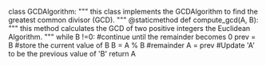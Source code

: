 class GCDAlgorithm:
"""
this class implements the GCDAlgorithm to find the greatest common divisor (GCD).
"""
@staticmethod
def compute_gcd(A, B):
  """
  this method calculates the GCD of two positive integers the Euclidean Algorithm.
  """
  while B !=0:  #continue until the remainder becomes 0
      prev = B  #store the current value of B
      B = A % B #remainder
      A = prev  #Update 'A' to be the previous value of 'B'
  return A
